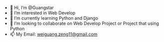 - 👋 Hi, I’m @Guangstar
- 👀 I’m interested in Web Develop
- 🌱 I’m currently learning Python and Django
- 💞️ I’m looking to collaborate on Web Develop Project or Project that using Python
- 📫 My Email: weiguang.zeng11@gmail.com


